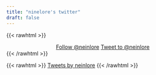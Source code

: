 ```yaml
---
title: "ninelore's twitter"
draft: false
---
```

{{< rawhtml >}}
    <center><a href="https://twitter.com/neinlore?ref_src=twsrc%5Etfw" class="twitter-follow-button" data-size="large" data-lang="en" data-dnt="true" data-show-count="false">Follow @neinlore</a><script async src="https://platform.twitter.com/widgets.js" charset="utf-8"></script>
    <a href="https://twitter.com/intent/tweet?screen_name=neinlore&ref_src=twsrc%5Etfw" class="twitter-mention-button" data-size="large" data-lang="en" data-dnt="true" data-show-count="false">Tweet to @neinlore</a><script async src="https://platform.twitter.com/widgets.js" charset="utf-8"></script></center>
{{< /rawhtml >}}


{{< rawhtml >}}
    <a class="twitter-timeline" data-lang="en" data-dnt="true" data-theme="dark" href="https://twitter.com/neinlore?ref_src=twsrc%5Etfw">Tweets by neinlore</a> <script async src="https://platform.twitter.com/widgets.js" charset="utf-8"></script> 
{{< /rawhtml >}}